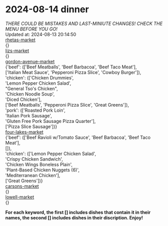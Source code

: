 # 2024-08-14 dinner  
*THERE COULD BE MISTAKES AND LAST-MINIUTE CHANGES! CHECK THE MENU BEFORE YOU GO!*  
Updated at: 2024-08-13 20:14:50  
[rhetas-market](https://wisc-housingdining.nutrislice.com/menu/rhetas-market/dinner/2024-08-14)  
{}  
[lizs-market](https://wisc-housingdining.nutrislice.com/menu/lizs-market/dinner/2024-08-14)  
{}  
[gordon-avenue-market](https://wisc-housingdining.nutrislice.com/menu/gordon-avenue-market/dinner/2024-08-14)  
{'beef': (['Beef Meatballs', 'Beef Barbacoa', 'Beef Taco Meat'],  
          ['Italian Meat Sauce', 'Pepperoni Pizza Slice', 'Cowboy Burger']),  
 'chicken': (['Chicken Drummies',  
              'Lemon Pepper Chicken Salad',  
              "General Tso's Chicken",  
              'Chicken Noodle Soup',  
              'Diced Chicken'],  
             ['Beef Meatballs', 'Pepperoni Pizza Slice', 'Great Greens']),  
 'pork': (['Roasted Pork Loin',  
           'Italian Pork Sausage',  
           'Gluten Free Pork Sausage Pizza Quarter'],  
          ['Pizza Slice Sausage'])}  
[four-lakes-market](https://wisc-housingdining.nutrislice.com/menu/four-lakes-market/dinner/2024-08-14)  
{'beef': (['Beef Ravioli w/Tomato Sauce', 'Beef Barbacoa', 'Beef Taco Meat'],  
          []),  
 'chicken': (['Lemon Pepper Chicken Salad',  
              'Crispy Chicken Sandwich',  
              'Chicken Wings Boneless Plain',  
              'Plant-Based Chicken Nuggets (6)',  
              'Mediterranean Chicken'],  
             ['Great Greens'])}  
[carsons-market](https://wisc-housingdining.nutrislice.com/menu/carsons-market/dinner/2024-08-14)  
{}  
[lowell-market](https://wisc-housingdining.nutrislice.com/menu/lowell-market/dinner/2024-08-14)  
{}  
  
**For each keyword, the first [] includes dishes that contain it in their names, the second [] includes dishes in their discription. Enjoy!**  
